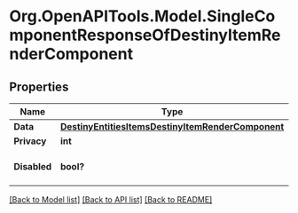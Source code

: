 # Org.OpenAPITools.Model.SingleComponentResponseOfDestinyItemRenderComponent

## Properties

Name | Type | Description | Notes
------------ | ------------- | ------------- | -------------
**Data** | [**DestinyEntitiesItemsDestinyItemRenderComponent**](DestinyEntitiesItemsDestinyItemRenderComponent.md) |  | [optional] 
**Privacy** | **int** |  | [optional] 
**Disabled** | **bool?** | If true, this component is disabled. | [optional] 

[[Back to Model list]](../README.md#documentation-for-models) [[Back to API list]](../README.md#documentation-for-api-endpoints) [[Back to README]](../README.md)

